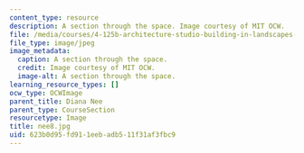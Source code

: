 ```yaml
---
content_type: resource
description: A section through the space. Image courtesy of MIT OCW.
file: /media/courses/4-125b-architecture-studio-building-in-landscapes-fall-2005/623b0d95fd911eebadb511f31af3fbc9_nee8.jpg
file_type: image/jpeg
image_metadata:
  caption: A section through the space.
  credit: Image courtesy of MIT OCW.
  image-alt: A section through the space.
learning_resource_types: []
ocw_type: OCWImage
parent_title: Diana Nee
parent_type: CourseSection
resourcetype: Image
title: nee8.jpg
uid: 623b0d95-fd91-1eeb-adb5-11f31af3fbc9
---
```

